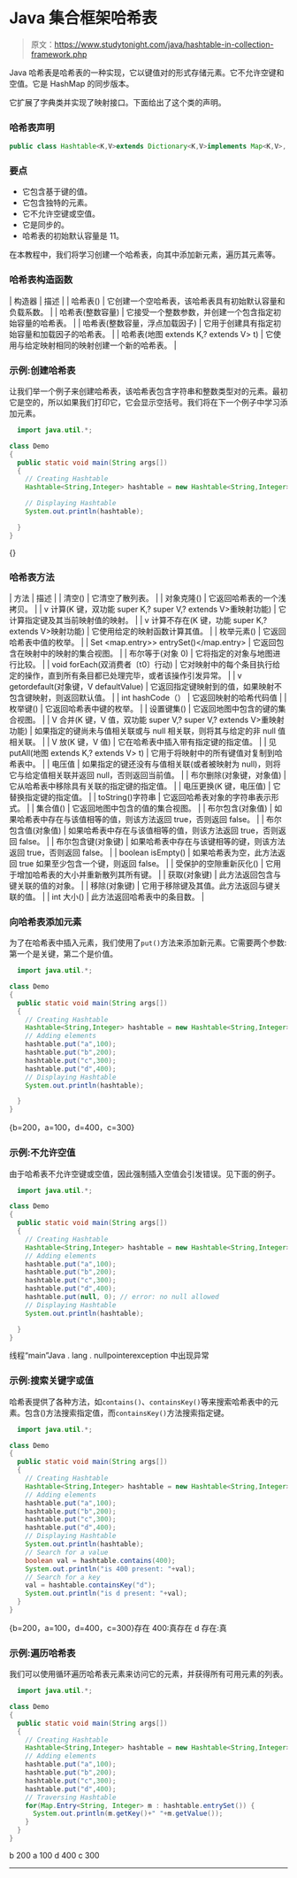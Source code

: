 # Java 集合框架哈希表

> 原文：<https://www.studytonight.com/java/hashtable-in-collection-framework.php>

Java 哈希表是哈希表的一种实现，它以键值对的形式存储元素。它不允许空键和空值。它是 HashMap 的同步版本。

它扩展了字典类并实现了映射接口。下面给出了这个类的声明。

### 哈希表声明

```java
public class Hashtable<K,V>extends Dictionary<K,V>implements Map<K,V>, Cloneable, Serializable
```

### 要点

*   它包含基于键的值。
*   它包含独特的元素。
*   它不允许空键或空值。
*   它是同步的。
*   哈希表的初始默认容量是 11。

在本教程中，我们将学习创建一个哈希表，向其中添加新元素，遍历其元素等。

### 哈希表构造函数

| 构造器 | 描述 |
| 哈希表() | 它创建一个空哈希表，该哈希表具有初始默认容量和负载系数。 |
| 哈希表(整数容量) | 它接受一个整数参数，并创建一个包含指定初始容量的哈希表。 |
| 哈希表(整数容量，浮点加载因子) | 它用于创建具有指定初始容量和加载因子的哈希表。 |
| 哈希表(地图 extends K,? extends V> t) | 它使用与给定映射相同的映射创建一个新的哈希表。 |

### 示例:创建哈希表

让我们举一个例子来创建哈希表，该哈希表包含字符串和整数类型对的元素。最初它是空的，所以如果我们打印它，它会显示空括号。我们将在下一个例子中学习添加元素。

```java
  import java.util.*;

class Demo
{
  public static void main(String args[])
  {
    // Creating Hashtable
    Hashtable<String,Integer> hashtable = new Hashtable<String,Integer>();

    // Displaying Hashtable
    System.out.println(hashtable);

  }
} 

```

{}

### 哈希表方法

| 方法 | 描述 |
| 清空() | 它清空了散列表。 |
| 对象克隆() | 它返回哈希表的一个浅拷贝。 |
| v 计算(K 键，双功能 super K,? super V,? extends V>重映射功能) | 它计算指定键及其当前映射值的映射。 |
| v 计算不存在(K 键，功能 super K,? extends V>映射功能) | 它使用给定的映射函数计算其值。 |
| 枚举元素() | 它返回哈希表中值的枚举。 |
| Set <map.entry>> entrySet()</map.entry> | 它返回包含在映射中的映射的集合视图。 |
| 布尔等于(对象 0) | 它将指定的对象与地图进行比较。 |
| void forEach(双消费者〔t0〕行动) | 它对映射中的每个条目执行给定的操作，直到所有条目都已处理完毕，或者该操作引发异常。 |
| v getordefault(对象键，V defaultValue) | 它返回指定键映射到的值，如果映射不包含键映射，则返回默认值。 |
| int hashCode（） | 它返回映射的哈希代码值 |
| 枚举<k>键()</k> | 它返回哈希表中键的枚举。 |
| 设置<k>键集()</k> | 它返回地图中包含的键的集合视图。 |
| V 合并(K 键，V 值，双功能 super V,? super V,? extends V>重映射功能) | 如果指定的键尚未与值相关联或与 null 相关联，则将其与给定的非 null 值相关联。 |
| V 放(K 键，V 值) | 它在哈希表中插入带有指定键的指定值。 |
| 见 putAll(地图 extends K,? extends V> t) | 它用于将映射中的所有键值对复制到哈希表中。 |
| 电压值 | 如果指定的键还没有与值相关联(或者被映射为 null)，则将它与给定值相关联并返回 null，否则返回当前值。 |
| 布尔删除(对象键，对象值) | 它从哈希表中移除具有关联的指定键的指定值。 |
| 电压更换(K 键，电压值) | 它替换指定键的指定值。 |
| toString()字符串 | 它返回哈希表对象的字符串表示形式。 |
| 集合值() | 它返回地图中包含的值的集合视图。 |
| 布尔包含(对象值) | 如果哈希表中存在与该值相等的值，则该方法返回 true，否则返回 false。 |
| 布尔包含值(对象值) | 如果哈希表中存在与该值相等的值，则该方法返回 true，否则返回 false。 |
| 布尔包含键(对象键) | 如果哈希表中存在与该键相等的键，则该方法返回 true，否则返回 false。 |
| boolean isEmpty() | 如果哈希表为空，此方法返回 true 如果至少包含一个键，则返回 false。 |
| 受保护的空隙重新灰化() | 它用于增加哈希表的大小并重新散列其所有键。 |
| 获取(对象键) | 此方法返回包含与键关联的值的对象。 |
| 移除(对象键) | 它用于移除键及其值。此方法返回与键关联的值。 |
| int 大小() | 此方法返回哈希表中的条目数。 |

### 向哈希表添加元素

为了在哈希表中插入元素，我们使用了`put()`方法来添加新元素。它需要两个参数:第一个是关键，第二个是价值。

```java
  import java.util.*;

class Demo
{
  public static void main(String args[])
  {
    // Creating Hashtable
    Hashtable<String,Integer> hashtable = new Hashtable<String,Integer>();
    // Adding elements
    hashtable.put("a",100);
    hashtable.put("b",200);
    hashtable.put("c",300);
    hashtable.put("d",400);
    // Displaying Hashtable
    System.out.println(hashtable);

  }
} 

```

{b=200，a=100，d=400，c=300}

### 示例:不允许空值

由于哈希表不允许空键或空值，因此强制插入空值会引发错误。见下面的例子。

```java
  import java.util.*;

class Demo
{
  public static void main(String args[])
  {
    // Creating Hashtable
    Hashtable<String,Integer> hashtable = new Hashtable<String,Integer>();
    // Adding elements
    hashtable.put("a",100);
    hashtable.put("b",200);
    hashtable.put("c",300);
    hashtable.put("d",400);
    hashtable.put(null, 0); // error: no null allowed
    // Displaying Hashtable
    System.out.println(hashtable);

  }
} 

```

线程“main”Java . lang . nullpointerexception 中出现异常

### 示例:搜索关键字或值

哈希表提供了各种方法，如`contains()`、`containsKey()`等来搜索哈希表中的元素。包含()方法搜索指定值，而`containsKey()`方法搜索指定键。

```java
  import java.util.*;

class Demo
{
  public static void main(String args[])
  {
    // Creating Hashtable
    Hashtable<String,Integer> hashtable = new Hashtable<String,Integer>();
    // Adding elements
    hashtable.put("a",100);
    hashtable.put("b",200);
    hashtable.put("c",300);
    hashtable.put("d",400);
    // Displaying Hashtable
    System.out.println(hashtable);
    // Search for a value
    boolean val = hashtable.contains(400);
    System.out.println("is 400 present: "+val);
    // Search for a key
    val = hashtable.containsKey("d");
    System.out.println("is d present: "+val);   
  }
} 

```

{b=200，a=100，d=400，c=300}存在 400:真存在 d 存在:真

### 示例:遍历哈希表

我们可以使用循环遍历哈希表元素来访问它的元素，并获得所有可用元素的列表。

```java
  import java.util.*;

class Demo
{
  public static void main(String args[])
  {
    // Creating Hashtable
    Hashtable<String,Integer> hashtable = new Hashtable<String,Integer>();
    // Adding elements
    hashtable.put("a",100);
    hashtable.put("b",200);
    hashtable.put("c",300);
    hashtable.put("d",400);
    // Traversing Hashtable
    for(Map.Entry<String, Integer> m : hashtable.entrySet()) {
      System.out.println(m.getKey()+" "+m.getValue());
    }   
  }
} 

```

b 200 a 100 d 400 c 300

* * *